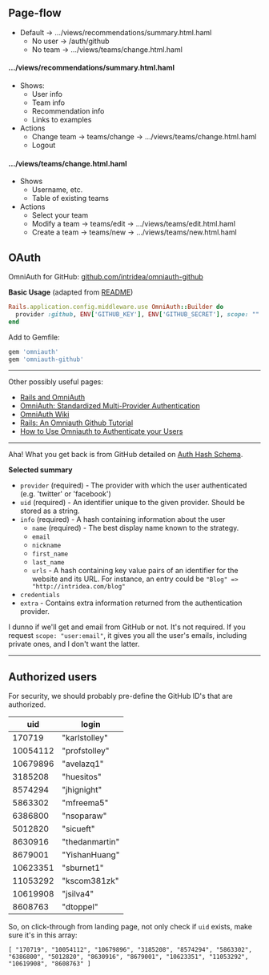 ## Page-flow

* Default → …/views/recommendations/summary.html.haml
  * No user → /auth/github
  * No team → …/views/teams/change.html.haml

#### …/views/recommendations/summary.html.haml
* Shows:
  * User info
  * Team info
  * Recommendation info
  * Links to examples
* Actions
  * Change team → teams/change → …/views/teams/change.html.haml
  * Logout

#### …/views/teams/change.html.haml
* Shows
  * Username, etc.
  * Table of existing teams
* Actions
  * Select your team
  * Modify a team → teams/edit → …/views/teams/edit.html.haml
  * Create a team → teams/new → …/views/teams/new.html.haml


## OAuth

OmniAuth for GitHub: [github.com/intridea/omniauth-github](https://github.com/intridea/omniauth-github)

**Basic Usage** (adapted from [README](https://github.com/intridea/omniauth-github/blob/master/README.md))

```ruby
Rails.application.config.middleware.use OmniAuth::Builder do
  provider :github, ENV['GITHUB_KEY'], ENV['GITHUB_SECRET'], scope: ""
end
```

Add to Gemfile:
```ruby
gem 'omniauth'
gem 'omniauth-github'
```

----

Other possibly useful pages:

* [Rails and OmniAuth](https://github.com/RailsApps/rails-omniauth/blob/master/README.textile)
* [OmniAuth: Standardized Multi-Provider Authentication](https://github.com/intridea/omniauth/blob/master/README.md)
* [OmniAuth Wiki](https://github.com/intridea/omniauth/wiki)
* [Rails: An Omniauth Github Tutorial](http://natashatherobot.com/rails-omniauth-github-tutorial/)
* [How to Use Omniauth to Authenticate your Users](http://code.tutsplus.com/articles/how-to-use-omniauth-to-authenticate-your-users--net-22094)

----

Aha!  What you get back is from GitHub detailed on [Auth Hash Schema](https://github.com/intridea/omniauth/wiki/Auth-Hash-Schema).

**Selected summary**

* `provider` (required) - The provider with which the user authenticated (e.g. 'twitter' or 'facebook')
* `uid` (required) - An identifier unique to the given provider. Should be stored as a string.
* `info` (required) - A hash containing information about the user
  * `name` (required) - The best display name known to the strategy.
  * `email`
  * `nickname`
  * `first_name`
  * `last_name`
  * `urls` - A hash containing key value pairs of an identifier for the website and its URL. For instance, an entry could be `"Blog" => "http://intridea.com/blog"`
* `credentials`
* `extra` - Contains extra information returned from the authentication provider.
 
I dunno if we'll get and email from GitHub or not.  It's not required.  If you request `scope: "user:email"`, it gives you all the user's emails, including private ones, and I don't want the latter.

----

## Authorized users

For security, we should probably pre-define the GitHub ID's that are authorized.

uid       | login
----------|--------------
170719    | "karlstolley"
10054112  | "profstolley"
10679896  | "avelazq1"
3185208   | "huesitos"
8574294   | "jhignight"
5863302   | "mfreema5"
6386800   | "nsoparaw"
5012820   | "sicueft"
8630916   | "thedanmartin"
8679001   | "YishanHuang"
10623351  | "sburnet1"
11053292  | "kscom381zk"
10619908  | "jsilva4"
8608763   | "dtoppel"


So, on click-through from landing page, not only check if `uid` exists, make sure it's in this array:
```
[ "170719", "10054112", "10679896", "3185208", "8574294", "5863302", "6386800", "5012820", "8630916", "8679001", "10623351", "11053292", "10619908", "8608763" ]
```

